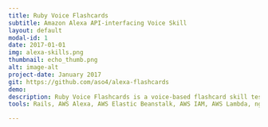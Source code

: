 ```yaml
---
title: Ruby Voice Flashcards
subtitle: Amazon Alexa API-interfacing Voice Skill
layout: default
modal-id: 1
date: 2017-01-01
img: alexa-skills.png
thumbnail: echo_thumb.png
alt: image-alt
project-date: January 2017
git: https://github.com/aso4/alexa-flashcards
demo:
description: Ruby Voice Flashcards is a voice-based flashcard skill testing Ruby knowledge on the Amazon Alexa platform. I began this project by examining Alexa's developer documentation to see how an Alexa Skill could be implemented and found that most developer resources were written for Node. This led me on a search for third-party dependencies capable of generating valid Alexa requests. The ones that I found generated invalid responses, so I made tweaks to the code to get communication working. Alexa also communicates with an authentication requirement, leading me into SSL tunnel hosting services and further into the AWS ecosystem.
tools: Rails, AWS Alexa, AWS Elastic Beanstalk, AWS IAM, AWS Lambda, ngrok, Google API Client, Google Signet, Alexa Web Service gem, Alexa Rubykit gem

---
```

